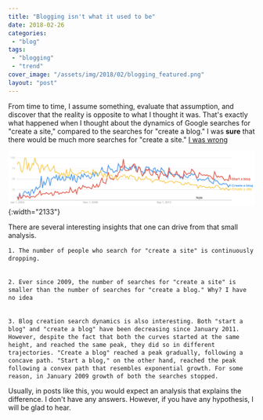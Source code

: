 ```yaml
---
title: "Blogging isn't what it used to be"
date: 2018-02-26
categories: 
 - "blog"
tags: 
 - "blogging"
 - "trend"
cover_image: "/assets/img/2018/02/blogging_featured.png"
layout: "post"
---
```


From time to time, I assume something, evaluate that assumption, and discover that the reality is opposite to what I thought it was. That's exactly what happened when I thought about the dynamics of Google searches for "create a site," compared to the searches for "create a blog." I was **sure** that there would be much more searches for "create a site." [I was wrong](https://trends.google.com/trends/explore?date=all&q=create%20a%20blog,start%20a%20blog,create%20a%20site)

![blogging_is_not_what_it_used_to_be.png](/assets/img/2018/02/blogging_is_not_what_it_used_to_be.png){:width="2133"}

There are several interesting insights that one can drive from that small analysis.


    1. The number of people who search for "create a site" is continuously dropping.


    2. Ever since 2009, the number of searches for "create a site" is smaller than the number of searches for "create a blog." Why? I have no idea


    3. Blog creation search dynamics is also interesting. Both "start a blog" and "create a blog" have been decreasing since January 2011. However, despite the fact that both the curves started at the same height, and reached the same peak, they did so in different trajectories. "Create a blog" reached a peak gradually, following a concave path. "Start a blog," on the other hand, reached the peak following a convex path that resembles exponential growth. For some reason, in January 2009 growth of both the searches stopped.


Usually, in posts like this, you would expect an analysis that explains the difference. I don't have any answers. However, if you have any hypothesis, I will be glad to hear.

 
